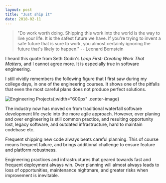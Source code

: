 ```yaml
---
layout: post
title: "Just ship it"
date: 2018-02-11
---
```


> "Do work worth doing. Shipping this work into the world is the way to live
> your life. It is the safest future we have. If you're trying to invent a safe
> future that is sure to work, you almost certainly ignoring the future that's
> likely to happen." -- Leonard Bernstein

I heard this quote from Seth Godin's _Leap First: Creating Work That Matters_,
and I cannot agree more. It is especially true in software engineering.

I still vividly remembers the following figure that I first saw during my
college days, in one of the engineering courses. It shows one of the pitfalls
that even the most careful plans does not produce perfect solutions.

![Engineering Projects]({{"/assets/attachments/tree-swing-project-management-large.png"}}){:width="600px" .center-image}

The industry now has moved on from traditional waterfall software development
life cycle into the more agile approach. However, over planing and over
engineering is still common practice, and resulting opportunity lost, legacy
software, and outdated infrastructure, hard to maintain codebase etc.

Frequent shipping new code always beats careful planning. This of course means
frequent failure, and brings additional challenge to ensure feature and
platform robustness.

Engineering practices and infrastructures that geared towards fast and frequent
deployment always win. Over planning will almost always leads to loss of
opportunities, maintenance nightmare, and greater risks when improvement is
inevitable.

